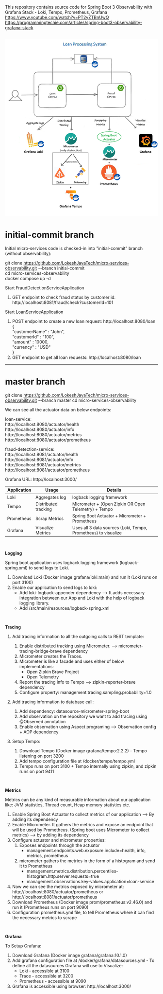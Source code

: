 This repository contains source code for Spring Boot 3 Observability with Grafana Stack - Loki, Tempo, Prometheus, Grafana  
https://www.youtube.com/watch?v=PT2yZTBnUwQ  
https://programmingtechie.com/articles/spring-boot3-observability-grafana-stack

![architecture.png](architecture.png)
--------------------------------------------------------------------------------------------------------------  
# initial-commit branch

Initial micro-services code is checked-in into "initial-commit" branch (without observability):  

git clone https://github.com/LokeshJavaTech/micro-services-observability.git --branch initial-commit  
cd micro-services-observability  
docker compose up -d  

Start FraudDetectionServiceApplication  
1. GET endpoint to check fraud status by customer id: http://localhost:8081/fraud/check?customerId=101  

Start LoanServiceApplication  
1. POST endpoint to create a new loan request: http://localhost:8080/loan  
{  
"customerName" : "John",  
"customerId" : "100",  
"amount" : 10000,  
"currency" : "USD"  
}  
2. GET endpoint to get all loan requests: http://localhost:8080/loan
--------------------------------------------------------------------------------------------------------------  
# master branch

git clone https://github.com/LokeshJavaTech/micro-services-observability.git --branch master
cd micro-services-observability  

We can see all the actuator data on below endpoints:  

loan-service:  
http://localhost:8080/actuator/health  
http://localhost:8080/actuator/info  
http://localhost:8080/actuator/metrics  
http://localhost:8080/actuator/prometheus  

fraud-detection-service:  
http://localhost:8081/actuator/health  
http://localhost:8081/actuator/info  
http://localhost:8081/actuator/metrics  
http://localhost:8081/actuator/prometheus  


Grafana URL: http://localhost:3000/


| Application | Usage                | Details                                                        |
|-------------|----------------------|----------------------------------------------------------------|
| Loki        | Aggregates log       | logback logging framework                                      |
| Tempo       | Distributed tracking | Micrometer + (Open Zipkin OR Open Telemetry) + Tempo           |
| Prometheus  | Scrap Metrics        | Spring Boot Actuator + Micrometer + Prometheus                 |
| Grafana     | Visualize Metrics    | Uses all 3 data sources (Loki, Tempo, Prometheus) to visualize |

<br>

**Logging**

Spring boot application uses logback logging framework (logback-spring.xml) to send logs to Loki.
1. Download Loki (Docker image grafana/loki:main) and run it (Loki runs on port 3100)
2. Enable our application to send logs to loki:
   - Add loki-logback-appender dependency --> It adds necessary integration between our App and Loki with the help of logback logging library.
   - Add /src/main/resources/logback-spring.xml

<br>

**Tracing**

1. Add tracing information to all the outgoing calls to REST template:
   1. Enable distributed tracking using Micrometer. --> micrometer-tracing-bridge-brave dependency
   2. Micrometer creates the Traces.
   3. Micrometer is like a facade and uses either of below implementations:
      - Open Zipkin Brave Project
      - Open Telemetry
   4. Report the tracing info to Tempo --> zipkin-reporter-brave dependency
   5. Configure property: management.tracing.sampling.probability=1.0

2. Add tracing information to database call:
   1. Add dependency: datasource-micrometer-spring-boot
   2. Add observation on the repository we want to add tracing using @Observed annotation
   3. Enable observation using Aspect programing --> Observation config + AOP dependency

3. Setup Tempo:
   1. Download Tempo (Docker image grafana/tempo:2.2.2) - Tempo listening on port 3200
   2. Add tempo configuration file at /docker/tempo/tempo.yml
   3. Tempo runs on port 3100 + Tempo internally using zipkin, and zipkin runs on port 9411

<br>

**Metrics**

Metrics can be any kind of measurable information about our application like: JVM statistics, Thread count, Heap memory statistics etc.
1. Enable Spring Boot Actuator to collect metrics of our application --> By adding its dependency
2. Enable Micrometer. It gathers the metrics and expose an endpoint that will be used by Prometheus. (Spring boot uses Micrometer to collect metrics) --> by adding its dependency
3. Configure actuator and micrometer properties:
   1. Exposes endpoints through the actuator
      - management.endpoints.web.exposure.include=health, info, metrics, prometheus
   2. micrometer gathers the metrics in the form of a histogram and send it to Prometheus
      - management.metrics.distribution.percentiles-histogram.http.server.requests=true
      - management.observations.key-values.application=loan-service
4. Now we can see the metrics exposed by micrometer at: http://localhost:8080/actuator/prometheus or http://localhost:8081/actuator/prometheus
5. Download Prometheus (Docker image prom/prometheus:v2.46.0) and run it (Prometheus runs on port 9090)
6. Configuration prometheus.yml file, to tell Prometheus where it can find the necessary metrics to scrape

<br>

**Grafana**

To Setup Grafana:
1. Download Grafana (Docker image grafana/grafana:10.1.0)
2. Add grafana configuration file at /docker/grafana/datasources.yml - To define all the datasources Grafana will use to Visualize:
   - Loki - accessible at 3100
   - Trace - accessible at 3200
   - Prometheus - accessible at 9090
3. Grafana is accessible using browser: http://localhost:3000/
